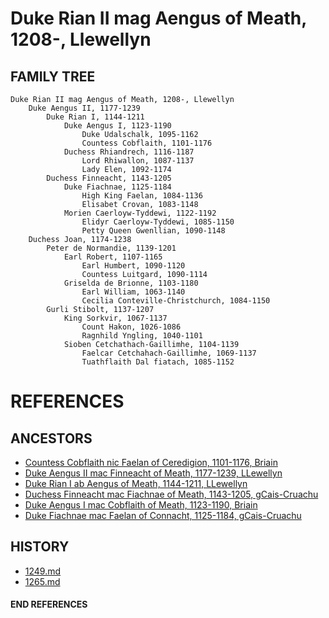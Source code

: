 # Duke Rian II mag Aengus of Meath, 1208-, Llewellyn

## FAMILY TREE 
```
Duke Rian II mag Aengus of Meath, 1208-, Llewellyn
	Duke Aengus II, 1177-1239
		Duke Rian I, 1144-1211
			Duke Aengus I, 1123-1190
				Duke Udalschalk, 1095-1162
				Countess Cobflaith, 1101-1176
			Duchess Rhiandrech, 1116-1187
				Lord Rhiwallon, 1087-1137
				Lady Elen, 1092-1174
		Duchess Finneacht, 1143-1205
			Duke Fiachnae, 1125-1184
				High King Faelan, 1084-1136
				Elisabet Crovan, 1083-1148			
			Morien Caerloyw-Tyddewi, 1122-1192
				Elidyr Caerloyw-Tyddewi, 1085-1150
				Petty Queen Gwenllian, 1090-1148
	Duchess Joan, 1174-1238
		Peter de Normandie, 1139-1201
			Earl Robert, 1107-1165
				Earl Humbert, 1090-1120
				Countess Luitgard, 1090-1114
			Griselda de Brionne, 1103-1180
				Earl William, 1063-1140
				Cecilia Conteville-Christchurch, 1084-1150
		Gurli Stibolt, 1137-1207
			King Sorkvir, 1067-1137
				Count Hakon, 1026-1086
				Ragnhild Yngling, 1040-1101
			Sioben Cetchathach-Gaillimhe, 1104-1139
				Faelcar Cetchahach-Gaillimhe, 1069-1137
				Tuathflaith Dal fiatach, 1085-1152
```


# REFERENCES

## ANCESTORS
* [Countess Cobflaith nic Faelan of Ceredigion, 1101-1176, Briain](cobflaith_nic_faelan_1101.md)
* [Duke Aengus II mac Finneacht of Meath, 1177-1239, LLewellyn](aengus_ii_mac_finneacht_1177.md)
* [Duke Rian I ab Aengus of Meath, 1144-1211, LLewellyn](rian_i_ab_aengus_1144.md)
* [Duchess Finneacht mac Fiachnae of Meath, 1143-1205, gCais-Cruachu](finneacht_mac_fiachnae_1143.md)
* [Duke Aengus I mac Cobflaith of Meath, 1123-1190, Briain](aengus_i_mac_cobflaith_1123.md)
* [Duke Fiachnae mac Faelan of Connacht, 1125-1184, gCais-Cruachu](fiachnae_mac_faelan_1125.md)

## HISTORY
* [1249.md](../h/1249.md)
* [1265.md](../h/1265.md)
#### END REFERENCES
